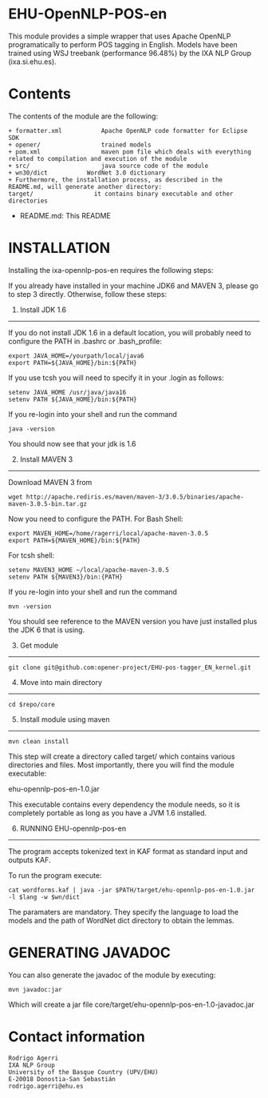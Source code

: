 
EHU-OpenNLP-POS-en
===========

This module provides a simple wrapper that uses Apache OpenNLP
programatically to perform POS tagging in English.
Models have been trained using WSJ treebank (performance 96.48%)
by the IXA NLP Group (ixa.si.ehu.es).

Contents
========

The contents of the module are the following:

    + formatter.xml           Apache OpenNLP code formatter for Eclipse SDK
    + opener/                 trained models
    + pom.xml                 maven pom file which deals with everything related to compilation and execution of the module
    + src/                    java source code of the module
    + wn30/dict		      WordNet 3.0 dictionary
    + Furthermore, the installation process, as described in the README.md, will generate another directory:
    target/                 it contains binary executable and other directories

- README.md: This README


INSTALLATION
============

Installing the ixa-opennlp-pos-en requires the following steps:

If you already have installed in your machine JDK6 and MAVEN 3, please go to step 3
directly. Otherwise, follow these steps:

1. Install JDK 1.6
-------------------

If you do not install JDK 1.6 in a default location, you will probably need to configure the PATH in .bashrc or .bash_profile:

````shell
export JAVA_HOME=/yourpath/local/java6
export PATH=${JAVA_HOME}/bin:${PATH}
````

If you use tcsh you will need to specify it in your .login as follows:

````shell
setenv JAVA_HOME /usr/java/java16
setenv PATH ${JAVA_HOME}/bin:${PATH}
````

If you re-login into your shell and run the command

````shell
java -version
````

You should now see that your jdk is 1.6

2. Install MAVEN 3
------------------

Download MAVEN 3 from

````shell
wget http://apache.rediris.es/maven/maven-3/3.0.5/binaries/apache-maven-3.0.5-bin.tar.gz
````

Now you need to configure the PATH. For Bash Shell:

````shell
export MAVEN_HOME=/home/ragerri/local/apache-maven-3.0.5
export PATH=${MAVEN_HOME}/bin:${PATH}
````

For tcsh shell:

````shell
setenv MAVEN3_HOME ~/local/apache-maven-3.0.5
setenv PATH ${MAVEN3}/bin:{PATH}
````

If you re-login into your shell and run the command

````shell
mvn -version
````

You should see reference to the MAVEN version you have just installed plus the JDK 6 that is using.

3. Get module
-------------

````shell
git clone git@github.com:opener-project/EHU-pos-tagger_EN_kernel.git
````

4. Move into main directory
---------------------------

````shell
cd $repo/core
````

5. Install module using maven
-----------------------------

````shell
mvn clean install
````

This step will create a directory called target/ which contains various directories and files.
Most importantly, there you will find the module executable:

ehu-opennlp-pos-en-1.0.jar

This executable contains every dependency the module needs, so it is completely portable as long
as you have a JVM 1.6 installed.

6. RUNNING EHU-opennlp-pos-en
-----------------------------

The program accepts tokenized text in KAF format as standard input and outputs KAF.

To run the program execute:

````shell
cat wordforms.kaf | java -jar $PATH/target/ehu-opennlp-pos-en-1.0.jar -l $lang -w $wn/dict
````

The paramaters are mandatory. They specify the language to load the models and the path of WordNet
dict directory to obtain the lemmas.


GENERATING JAVADOC
==================

You can also generate the javadoc of the module by executing:

````shell
mvn javadoc:jar
````

Which will create a jar file core/target/ehu-opennlp-pos-en-1.0-javadoc.jar


Contact information
===================

````shell
Rodrigo Agerri
IXA NLP Group
University of the Basque Country (UPV/EHU)
E-20018 Donostia-San Sebastián
rodrigo.agerri@ehu.es
````
